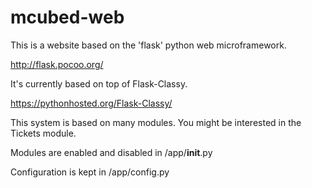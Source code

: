 mcubed-web
===============

This is a website based on the 'flask' python web microframework.

http://flask.pocoo.org/

It's currently based on top of Flask-Classy.

https://pythonhosted.org/Flask-Classy/


This system is based on many modules. You might be interested in the Tickets module.

Modules are enabled and disabled in /app/__init__.py

Configuration is kept in /app/config.py

